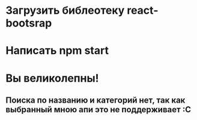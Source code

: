 # Загрузить библеотеку react-bootsrap
# Написать npm start
# Вы великолепны!

## Поиска по названию и категорий нет, так как выбранный мною апи это не поддерживает :С